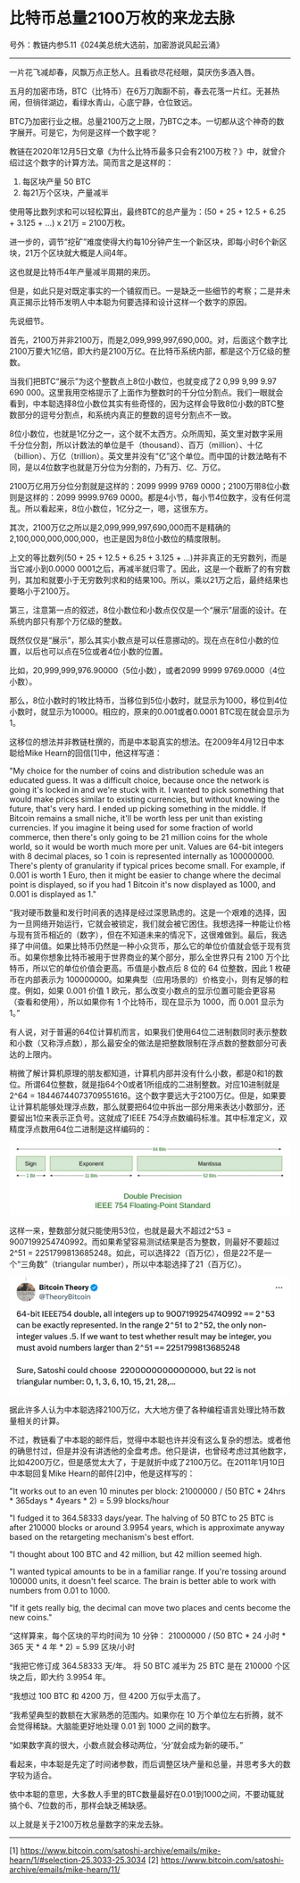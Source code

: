 # 比特币总量2100万枚的来龙去脉

号外：教链内参5.11《024美总统大选前，加密游说风起云涌》

* * *

一片花飞减却春，风飘万点正愁人。且看欲尽花经眼，莫厌伤多酒入唇。

五月的加密市场，BTC（比特币）在6万刀踟蹰不前，春去花落一片红。无甚热闹，但徜徉湖边，看绿水青山，心底宁静，仓位致远。

BTC乃加密行业之根。总量2100万之上限，乃BTC之本。一切都从这个神奇的数字展开。可是它，为何是这样一个数字呢？

教链在2020年12月5日文章《为什么比特币最多只会有2100万枚？》中，就曾介绍过这个数字的计算方法。简而言之是这样的：

1. 每区块产量 50 BTC
2. 每21万个区块，产量减半

使用等比数列求和可以轻松算出，最终BTC的总产量为：(50 + 25 + 12.5 + 6.25 + 3.125 + ...) x 21万 = 2100万枚。

进一步的，调节“挖矿”难度使得大约每10分钟产生一个新区块，即每小时6个新区块，21万个区块就大概是人间4年。

这也就是比特币4年产量减半周期的来历。

但是，如此只是对既定事实的一个铺叙而已。一是缺乏一些细节的考察；二是并未真正揭示比特币发明人中本聪为何要选择和设计这样一个数字的原因。

先说细节。

首先，2100万并非2100万，而是2,099,999,997,690,000。对，后面这个数字比2100万要大1亿倍，即大约是2100万亿。在比特币系统内部，都是这个万亿级的整数。

当我们把BTC“展示”为这个整数点上8位小数位，也就变成了2 0,99 9,99 9.97 690 000。这里我用空格提示了上面作为整数时的千分位分割点。我们一眼就会看到，中本聪选择8位小数位其实有些奇怪的，因为这样会导致8位小数的BTC整数部分的逗号分割点，和系统内真正的整数的逗号分割点不一致。

8位小数位，也就是1亿分之一，这个就不太西方。众所周知，英文里对数字采用千分位分割，所以计数法的单位是千（thousand）、百万（million）、十亿（billion）、万亿（trillion）。英文里并没有“亿”这个单位。而中国的计数法略有不同，是以4位数字也就是万分位为分割的，乃有万、亿、万亿。

2100万亿用万分位分割就是这样的：2099 9999 9769 0000；2100万带8位小数则是这样的：2099 9999.9769 0000。都是4小节，每小节4位数字，没有任何混乱。所以看起来，8位小数位，1亿分之一，嗯，这很东方。

其次，2100万亿之所以是2,099,999,997,690,000而不是精确的2,100,000,000,000,000，也正是因为8位小数位的精度限制。

上文的等比数列(50 + 25 + 12.5 + 6.25 + 3.125 + ...)并非真正的无穷数列，而是当它减小到0.0000 0001之后，再减半就归零了。因此，这是一个截断了的有穷数列，其加和就要小于无穷数列求和的结果100。所以，乘以21万之后，最终结果也要略小于2100万。

第三，注意第一点的叙述，8位小数位和小数点仅仅是一个“展示”层面的设计。在系统内部只有那个万亿级的整数。

既然仅仅是“展示”，那么其实小数点是可以任意挪动的。现在点在8位小数的位置，以后也可以点在5位或者4位小数的位置。

比如，20,999,999,976.90000（5位小数），或者2099 9999 9769.0000（4位小数）。

那么，8位小数时的1枚比特币，当移位到5位小数时，就显示为1000，移位到4位小数时，就显示为10000。相应的，原来的0.001或者0.0001 BTC现在就会显示为1。

这移位的想法并非教链杜撰的，而是中本聪真实的想法。在2009年4月12日中本聪给Mike Hearn的回信[1]中，他这样写道：

"My choice for the number of coins and distribution schedule was an educated guess.  It was a difficult choice, because once the network is going it's locked in and we're stuck with it.  I wanted to pick something that would make prices similar to existing currencies, but without knowing the future, that's very hard.  I ended up picking something in the middle.  If Bitcoin remains a small niche, it'll be worth less per unit than existing currencies.  If you imagine it being used for some fraction of world commerce, then there's only going to be 21 million coins for the whole world, so it would be worth much more per unit.  Values are 64-bit integers with 8 decimal places, so 1 coin is represented internally as 100000000.  There's plenty of granularity if typical prices become small.  For example, if 0.001 is worth 1 Euro, then it might be easier to change where the decimal point is displayed, so if you had 1 Bitcoin it's now displayed as 1000, and 0.001 is displayed as 1."

“我对硬币数量和发行时间表的选择是经过深思熟虑的。这是一个艰难的选择，因为一旦网络开始运行，它就会被锁定，我们就会被它困住。我想选择一种能让价格与现有货币相近的（数字），但在不知道未来的情况下，这很难做到。最后，我选择了中间值。如果比特币仍然是一种小众货币，那么它的单位价值就会低于现有货币。如果你想象比特币被用于世界商业的某个部分，那么全世界只有 2100 万个比特币，所以它的单位价值会更高。币值是小数点后 8 位的 64 位整数，因此 1 枚硬币在内部表示为 100000000。如果典型（应用场景的）价格变小，则有足够的粒度。例如，如果 0.001 价值 1 欧元，那么改变小数点的显示位置可能会更容易（查看和使用），所以如果你有 1 个比特币，现在显示为 1000，而 0.001 显示为 1。”

有人说，对于普遍的64位计算机而言，如果我们使用64位二进制数同时表示整数和小数（又称浮点数），那么最安全的做法是把整数限制在浮点数的整数部分可表达的上限内。

稍微了解计算机原理的朋友都知道，计算机内部并没有什么小数，都是0和1的数位。所谓64位整数，就是指64个0或者1所组成的二进制整数。对应10进制就是2^64 = 18446744073709551616。这个数字要远大于2100万亿。但是，如果要让计算机能够处理浮点数，那么就要把64位中拆出一部分用来表达小数部分，还要留出1位来表示正负号。这就成了IEEE 754浮点数编码标准。其中标准定义，双精度浮点数用64位二进制是这样编码的：

![](2024-05-12-A01.jpeg)

这样一来，整数部分就只能使用53位，也就是最大不超过2^53 = 9007199254740992。而如果希望容易测试结果是否为整数，则最好不要超过2^51 = 2251799813685248。如此，可以选择22（百万亿），但是22不是一个“三角数”（triangular number），所以中本聪选择了21（百万亿）。

![](2024-05-12-A02.png)

据此许多人认为中本聪选择2100万亿，大大地方便了各种编程语言处理比特币数量相关的计算。

不过，教链看了中本聪的邮件后，觉得中本聪也许并没有这么复杂的想法。或者他的确思忖过，但是并没有讲透他的全盘考虑。他只是讲，也曾经考虑过其他数字，比如4200万亿，但是感觉太大了，于是就折中成了2100万亿。在2011年1月10日中本聪回复Mike Hearn的邮件[2]中，他是这样写的：

"It works out to an even 10 minutes per block:
21000000 / (50 BTC * 24hrs * 365days * 4years * 2) = 5.99 blocks/hour
 
"I fudged it to 364.58333 days/year.  The halving of 50 BTC to 25 BTC is after 210000 blocks or around 3.9954 years, which is approximate anyway based on the retargeting mechanism's best effort.
 
"I thought about 100 BTC and 42 million, but 42 million seemed high.
 
"I wanted typical amounts to be in a familiar range.  If you're tossing around 100000 units, it doesn't feel scarce.  The brain is better able to work with numbers from 0.01 to 1000.
 
"If it gets really big, the decimal can move two places and cents become the new coins."

“这样算来，每个区块的平均时间为 10 分钟：
21000000 / (50 BTC * 24 小时 * 365 天 * 4 年 * 2) = 5.99 区块/小时
 
“我把它修订成 364.58333 天/年。 将 50 BTC 减半为 25 BTC 是在 210000 个区块之后，即大约 3.9954 年。
 
“我想过 100 BTC 和 4200 万，但 4200 万似乎太高了。
 
“我希望典型的数额在大家熟悉的范围内。如果你在 10 万个单位左右折腾，就不会觉得稀缺。大脑能更好地处理 0.01 到 1000 之间的数字。
 
“如果数字真的很大，小数点就会移动两位，‘分’就会成为新的硬币。”

看起来，中本聪是先定了时间诸参数，而后调整区块产量和总量，并思考多大的数字较为适合。

依中本聪的意思，大多数人手里的BTC数量最好在0.01到1000之间，不要动辄就搞个6、7位数的币，那样会缺乏稀缺感。

以上就是关于2100万枚总量数字的来龙去脉。

---
[1] https://www.bitcoin.com/satoshi-archive/emails/mike-hearn/1/#selection-25.3033-25.3034
[2] https://www.bitcoin.com/satoshi-archive/emails/mike-hearn/11/


